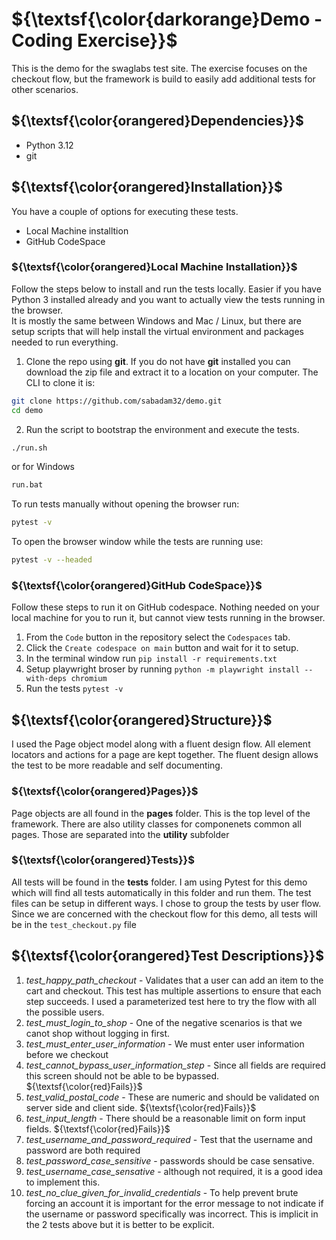 # ${\textsf{\color{darkorange}Demo - Coding Exercise}}$
This is the demo for the swaglabs test site.  The exercise focuses on the checkout flow, but the framework is build to easily add additional tests for other scenarios.

## ${\textsf{\color{orangered}Dependencies}}$
- Python 3.12
- git

## ${\textsf{\color{orangered}Installation}}$
You have a couple of options for executing these tests.
- Local Machine installtion
- GitHub CodeSpace

### ${\textsf{\color{orangered}Local Machine Installation}}$
Follow the steps below to install and run the tests locally.  Easier if you have Python 3 installed already and you want to actually view the tests running in the browser.  
It is mostly the same between Windows and Mac / Linux, but there are setup scripts that will help install the virtual environment and packages needed to run everything.

1. Clone the repo using **git**. If you do not have **git** installed you can download the zip file and extract it to a location on your computer.  The CLI to clone it is:
```bash
git clone https://github.com/sabadam32/demo.git
cd demo
```
2. Run the script to bootstrap the environment and execute the tests.
```bash
./run.sh
```
or for Windows
```cmd
run.bat
```

To run tests manually without opening the browser run:
```bash
pytest -v
```
To open the browser window while the tests are running use:
```bash
pytest -v --headed
```
### ${\textsf{\color{orangered}GitHub CodeSpace}}$
Follow these steps to run it on GitHub codespace.  Nothing needed on your local machine for you to run it, but cannot view tests running in the browser.

1. From the `Code` button in the repository select the `Codespaces` tab.
2. Click the `Create codespace on main` button and wait for it to setup.
3. In the terminal window run `pip install -r requirements.txt`
4. Setup playwright broser by running `python -m playwright install --with-deps chromium`
5. Run the tests `pytest -v`

## ${\textsf{\color{orangered}Structure}}$
I used the Page object model along with a fluent design flow.  All element locators and actions for a page are kept together.  The fluent design allows the test to be more readable and self documenting.
### ${\textsf{\color{orangered}Pages}}$
Page objects are all found in the **pages** folder.  This is the top level of the framework. There are also utility classes for componenets common all pages.  Those are separated into the **utility** subfolder
### ${\textsf{\color{orangered}Tests}}$
All tests will be found in the **tests** folder.  I am using Pytest for this demo which will find all tests automatically in this folder and run them.  The test files can be setup in different ways.  I chose to group the tests by user flow. Since we are concerned with the checkout flow for this demo, all tests will be in the `test_checkout.py` file

## ${\textsf{\color{orangered}Test Descriptions}}$
1. *test_happy_path_checkout* - Validates that a user can add an item to the cart and checkout.  This test has multiple assertions to ensure that each step succeeds.  I used a parameterized test here to try the flow with all the possible users.
2. *test_must_login_to_shop* - One of the negative scenarios is that we canot shop without logging in first.
3. *test_must_enter_user_information* - We must enter user information before we checkout
4. *test_cannot_bypass_user_information_step* - Since all fields are required this screen should not be able to be bypassed. ${\textsf{\color{red}Fails}}$
5. *test_valid_postal_code* - These are numeric and should be validated on server side and client side. ${\textsf{\color{red}Fails}}$
6. *test_input_length* - There should be a reasonable limit on form input fields. ${\textsf{\color{red}Fails}}$
7. *test_username_and_password_required* - Test that the username and password are both required
8. *test_password_case_sensitive* - passwords should be case sensative.
9. *test_username_case_sensative* - although not required, it is a good idea to implement this.
10. *test_no_clue_given_for_invalid_credentials* - To help prevent brute forcing an account it is important for the error message to not indicate if the username or password specifically was incorrect.  This is implicit in the 2 tests above but it is better to be explicit.
